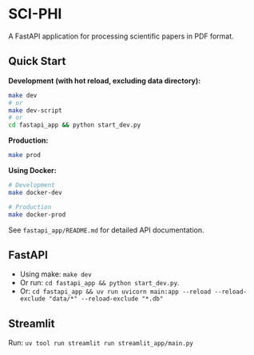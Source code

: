 # SCI-PHI

A FastAPI application for processing scientific papers in PDF format.

## Quick Start

**Development (with hot reload, excluding data directory):**
```bash
make dev
# or
make dev-script
# or
cd fastapi_app && python start_dev.py
```

**Production:**
```bash
make prod
```

**Using Docker:**
```bash
# Development
make docker-dev

# Production  
make docker-prod
```

See `fastapi_app/README.md` for detailed API documentation.

## FastAPI
- Using make: ```make dev```
- Or run: ```cd fastapi_app && python start_dev.py```.
- Or: ```cd fastapi_app && uv run uvicorn main:app --reload --reload-exclude "data/*" --reload-exclude "*.db"```

## Streamlit
Run: ```uv tool run streamlit run streamlit_app/main.py```